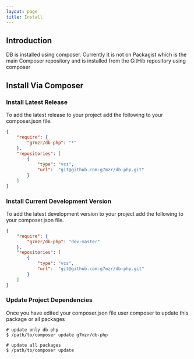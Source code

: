 ```yaml
---
layout: page
title: Install
---
```

## Introduction

DB is installed using composer.  Currently it is not on Packagist which is the main
Composer repository and is installed from the GitHib repository using composer

## Install Via Composer

### Install Latest Release
To add the latest release to your project add the following to your composer.json
file.

```json
{
    "require": {
        "g7mzr/db-php": "*"
    },
    "repositories": [
        {
            "type": "vcs",
            "url":  "git@github.com:g7mzr/db-php.git"
        }
    ]
}
```

### Install Current Development Version
To add the latest development version to your project add the following to your
composer.json file.

```json
{
    "require": {
        "g7mzr/db-php": "dev-master"
    },
    "repositories": [
        {
            "type": "vcs",
            "url":  "git@github.com:g7mzr/db-php.git"
        }
    ]
}
```

### Update Project Dependencies
Once you have edited your composer.json file user composer to update this package or
all packages

```console
# update only db-php
$ /path/to/composer update g7mzr/db-php

# update all packages
$ /path/to/composer update
```